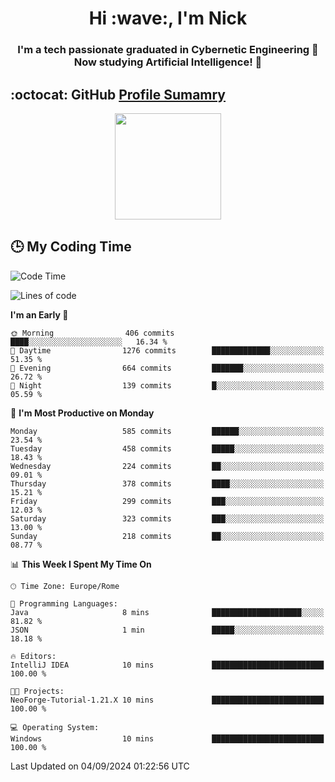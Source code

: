 <h1 align="center">Hi :wave:, I'm Nick</h1>

<h3 align="center">I'm a tech passionate graduated in Cybernetic Engineering 🤖<br>
Now studying Artificial Intelligence! 🧠</h3>


## :octocat: GitHub <a href="https://github.com/vn7n24fzkq/github-profile-summary-cards">Profile Sumamry</a>

<p align="center">
   <img style="height:170px;display:inline-block"  src="http://github-profile-summary-cards.vercel.app/api/cards/profile-details?username=CodeClimberNT&theme=github_dark" />
<!--    <img style="height:170px;display:inline-block"  src="http://github-profile-summary-cards.vercel.app/api/cards/repos-per-language?username=CodeClimberNT&theme=github_dark&exclude=" /> -->
</p>

 ## :clock3: My Coding Time 
 
<!--START_SECTION:waka-->
![Code Time](http://img.shields.io/badge/Code%20Time-365%20hrs%2052%20mins-blue)

![Lines of code](https://img.shields.io/badge/From%20Hello%20World%20I%27ve%20Written-2.8%20million%20lines%20of%20code-blue)

**I'm an Early 🐤** 

```text
🌞 Morning                406 commits         ████░░░░░░░░░░░░░░░░░░░░░   16.34 % 
🌆 Daytime                1276 commits        █████████████░░░░░░░░░░░░   51.35 % 
🌃 Evening                664 commits         ███████░░░░░░░░░░░░░░░░░░   26.72 % 
🌙 Night                  139 commits         █░░░░░░░░░░░░░░░░░░░░░░░░   05.59 % 
```
📅 **I'm Most Productive on Monday** 

```text
Monday                   585 commits         ██████░░░░░░░░░░░░░░░░░░░   23.54 % 
Tuesday                  458 commits         █████░░░░░░░░░░░░░░░░░░░░   18.43 % 
Wednesday                224 commits         ██░░░░░░░░░░░░░░░░░░░░░░░   09.01 % 
Thursday                 378 commits         ████░░░░░░░░░░░░░░░░░░░░░   15.21 % 
Friday                   299 commits         ███░░░░░░░░░░░░░░░░░░░░░░   12.03 % 
Saturday                 323 commits         ███░░░░░░░░░░░░░░░░░░░░░░   13.00 % 
Sunday                   218 commits         ██░░░░░░░░░░░░░░░░░░░░░░░   08.77 % 
```


📊 **This Week I Spent My Time On** 

```text
🕑︎ Time Zone: Europe/Rome

💬 Programming Languages: 
Java                     8 mins              ████████████████████░░░░░   81.82 % 
JSON                     1 min               █████░░░░░░░░░░░░░░░░░░░░   18.18 % 

🔥 Editors: 
IntelliJ IDEA            10 mins             █████████████████████████   100.00 % 

🐱‍💻 Projects: 
NeoForge-Tutorial-1.21.X 10 mins             █████████████████████████   100.00 % 

💻 Operating System: 
Windows                  10 mins             █████████████████████████   100.00 % 
```


 Last Updated on 04/09/2024 01:22:56 UTC
<!--END_SECTION:waka-->

